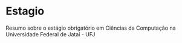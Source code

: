 # Estagio
Resumo sobre o estágio obrigatório em Ciências da Computação na Universidade Federal de Jataí - UFJ
